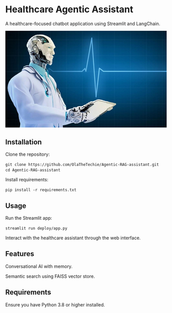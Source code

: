 # Healthcare Agentic Assistant

A healthcare-focused chatbot application using Streamlit and LangChain.

![Alt text](assets/ai-healthcare-assistant.jpg "Optional title")


## Installation

Clone the repository:

```git clone https://github.com/OlaTheTechie/Agentic-RAG-assistant.git```<br />
```cd Agentic-RAG-assistant```

Install requirements:

```pip install -r requirements.txt```

## Usage

Run the Streamlit app:

```streamlit run deploy/app.py```

Interact with the healthcare assistant through the web interface.

## Features

Conversational AI with memory.

Semantic search using FAISS vector store.

## Requirements

Ensure you have Python 3.8 or higher installed.
